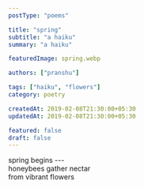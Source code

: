 ```yaml
---
postType: "poems"

title: "spring"
subtitle: "a haiku"
summary: "a haiku"

featuredImage: spring.webp

authors: ["pranshu"]

tags: ["haiku", "flowers"]
category: poetry

createdAt: 2019-02-08T21:30:00+05:30
updatedAt: 2019-02-08T21:30:00+05:30

featured: false
draft: false
---
```


spring begins ---  
honeybees gather nectar  
from vibrant flowers  
